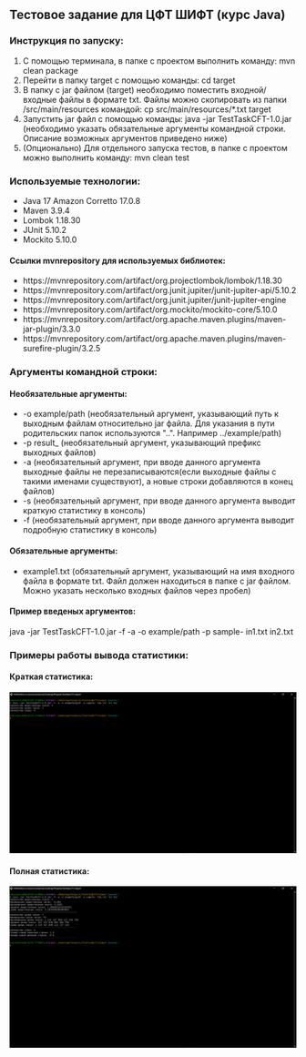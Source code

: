 <h2>Тестовое задание для ЦФТ ШИФТ (курс Java)</h2>

<h3>Инструкция по запуску:</h3>
<ol>
<li>С помощью терминала, в папке с проектом выполнить команду: mvn clean package </li>
<li>Перейти в папку target с помощью команды: cd target</li>
<li>В папку с jar файлом (target) необходимо поместить входной/входные файлы в формате txt. Файлы можно скопировать из папки /src/main/resources командой: cp src/main/resources/*.txt target</li>
<li>Запустить jar файл с помощью команды: java -jar TestTaskCFT-1.0.jar (необходимо указать обязательные аргументы командной строки. Описание возможных аргументов приведено ниже)</li>
<li>(Опционально) Для отдельного запуска тестов, в папке с проектом можно выполнить команду: mvn clean test</li>
</ol>

<h3>Используемые технологии:</h3>
<ul>
<li>Java 17 Amazon Corretto 17.0.8</li>
<li>Maven 3.9.4</li>
<li>Lombok 1.18.30</li>
<li>JUnit 5.10.2</li>
<li>Mockito 5.10.0</li>
</ul>

<h4>Ссылки mvnrepository для используемых библиотек:</h4>
<ul>
<li>https://mvnrepository.com/artifact/org.projectlombok/lombok/1.18.30</li>
<li>https://mvnrepository.com/artifact/org.junit.jupiter/junit-jupiter-api/5.10.2</li>
<li>https://mvnrepository.com/artifact/org.junit.jupiter/junit-jupiter-engine</li>
<li>https://mvnrepository.com/artifact/org.mockito/mockito-core/5.10.0</li>
<li>https://mvnrepository.com/artifact/org.apache.maven.plugins/maven-jar-plugin/3.3.0</li>
<li>https://mvnrepository.com/artifact/org.apache.maven.plugins/maven-surefire-plugin/3.2.5</li>
</ul>

<h3>Аргументы командной строки:</h3>
<h4>Необязательные аргументы:</h4>
<ul>
<li>-o example/path (необязательный аргумент, указывающий путь к выходным файлам относительно jar файла.
Для указания в пути родительских папок используются "..". Например ../example/path)</li>
<li>-p result_ (необязательный аргумент, указывающий префикс выходных файлов)</li>
<li>-a (необязательный аргумент, при вводе данного аргумента выходные файлы не перезаписываются(если
выходные файлы с такими именами существуют), а новые строки добавляются в конец файлов)</li>
<li>-s (необязательный аргумент, при вводе данного аргумента выводит краткую статистику в консоль)</li>
<li>-f (необязательный аргумент, при вводе данного аргумента выводит подробную статистику в консоль)</li>
</ul>

<h4>Обязательные аргументы:</h4>
<ul>
<li>example1.txt (обязательный аргумент, указывающий на имя входного файла в формате txt. Файл должен находиться в папке с jar файлом. Можно указать несколько входных файлов через пробел)</li>
</ul>

<h4>Пример введеных аргументов:</h4>
<p>java -jar TestTaskCFT-1.0.jar -f -a -o example/path -p sample- in1.txt in2.txt</p>

<h3>Примеры работы вывода статистики:</h3>
<h4>Краткая статистика:</h4>
<img src="prev_img/statistics_output.png"/>
<h4>Полная статистика:</h4>
<img src="prev_img/full_statistics_output.png"/>
